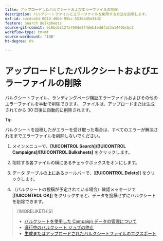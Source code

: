 ```yaml
---
title: アップロードしたバルクシートおよびエラーファイルの削除
description: バルクシートファイルとエラーファイルを削除する方法を説明します。
exl-id: a4cdceb4-6013-46b6-95bc-5536e45e34d2
feature: Search Bulksheets
source-git-commit: e16bc62127a708de8f4deb1eddfa53a14405cbc2
workflow-type: tm+mt
source-wordcount: '130'
ht-degree: 0%

---
```


# アップロードしたバルクシートおよびエラーファイルの削除

バルクシートファイル、ランディングページ検証エラーファイルおよびその他のエラーファイルを手動で削除できます。 ファイルは、アップロードまたは生成されてから 30 日後に自動的に削除されます。

>[!TIP]
>
>バルクシートを投稿したがエラーを受け取った場合は、すべてのエラーが解決されるまでエラーファイルを削除しないでください。

1. メインメニューで、**[!UICONTROL Search]/[!UICONTROL Campaigns]/[!UICONTROL Bulksheets]** をクリックします。

1. 削除する各ファイルの横にあるチェックボックスをオンにします。

1. データ テーブルの上にあるツールバーで、[**[!UICONTROL Delete]**] をクリックします。

1. （バルクシートの投稿が予定されている場合）確認メッセージで [**[!UICONTROL OK]**] をクリックすると、データを投稿せずにバルクシートを削除できます。

>[!MORELIKETHIS]
>
>* [ バルクシートを使用した Campaign データの管理について ](bulksheet-about.md)
>* [ 進行中のバルクシート ジョブの停止 ](bulksheet-stop-job.md)
>* [ 生成またはアップロードされたバルクシートファイルのエクスポート ](bulksheet-export.md)
